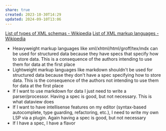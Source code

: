 ```yaml
---
share: true
created: 2023-10-30T14:29
updated: 2024-09-10T13:06
---
```

[List of types of XML schemas - Wikipedia](https://en.wikipedia.org/wiki/List_of_types_of_XML_schemas)
[List of XML markup languages - Wikipedia](https://en.wikipedia.org/wiki/List_of_XML_markup_languages#H)

- Heavyweight markup languages like xml/xhtml/html/groff/tex/mdx can be used for structured data because they have specs that specify how to store data. This is a consequence of the authors intending to use them for data at the first place
- Lightweight markup languages like markdown shouldn't be used for structured data because they don't have a spec specifying how to store data. This is the consequence of the authors not intending to use them for data at the first place
- If I want to use markdown for data I just need to write a parser/processor. Having a spec is good, but not necessary. This is what dataview does
- If I want to have intellisense features on my editor (syntax-based autocomplete, type guarding, refactoring, etc.), I need to write my own LSP via a plugin. Again having a spec is good, but not necessary
- If I have a spec, I have a flavor